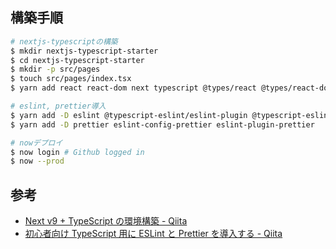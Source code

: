 ## 構築手順

```sh
# nextjs-typescriptの構築
$ mkdir nextjs-typescript-starter
$ cd nextjs-typescript-starter
$ mkdir -p src/pages
$ touch src/pages/index.tsx
$ yarn add react react-dom next typescript @types/react @types/react-dom @types/node

# eslint, prettier導入
$ yarn add -D eslint @typescript-eslint/eslint-plugin @typescript-eslint/parser
$ yarn add -D prettier eslint-config-prettier eslint-plugin-prettier

# nowデプロイ
$ now login # Github logged in
$ now --prod
```

## 参考

- [Next v9 + TypeScript の環境構築 - Qiita](https://qiita.com/natsuhiko/items/c6f18187fafed4776c22)
- [初心者向け TypeScript 用に ESLint と Prettier を導入する - Qiita](https://qiita.com/y-w/items/dcf5fb4af52e990109eb)
